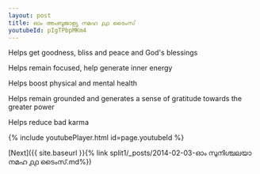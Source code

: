 ```yaml
---
layout: post
title: ഓം അംബുജാള്യ നമഹ ൧൧ ടൈംസ്
youtubeId: pIgTPbpMKm4
---
```

 
 
Helps get goodness, bliss and peace and God's blessings
 
Helps remain focused, help generate inner energy 
 
Helps boost physical and mental health 
 
Helps remain grounded and generates a sense of gratitude towards the greater power 
 
Helps reduce bad karma
 
 
 
 


{% include youtubePlayer.html id=page.youtubeId %}
 
[Next]({{ site.baseurl }}{% link  split1/_posts/2014-02-03-ഓം സുനിശ്ചലയാ നമഹ ൧൧ ടൈംസ്.md%})
 

